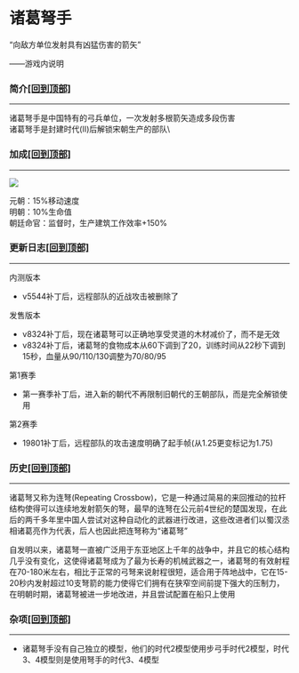 # 诸葛弩手

“向敌方单位发射具有凶猛伤害的箭矢”

——游戏内说明

### 简介[\[回到顶部\]](broken-reference) <a href="#jia" id="jia"></a>

***

诸葛弩手是中国特有的弓兵单位，一次发射多根箭矢造成多段伤害\
诸葛弩手是封建时代(II)后解锁宋朝生产的部队\


### 加成[\[回到顶部\]](broken-reference) <a href="#sp" id="sp"></a>

***

![](https://seicing-1257171891.cos.ap-nanjing.myqcloud.com/3fatcatpool/aoe4/civicon/chi.png)

元朝：15%移动速度\
明朝：10%生命值\
朝廷命官：监督时，生产建筑工作效率+150%

### 更新日志[\[回到顶部\]](broken-reference) <a href="#change" id="change"></a>

***

内测版本

* v5544补丁后，远程部队的近战攻击被删除了

发售版本

* v8324补丁后，现在诸葛弩可以正确地享受灵道的木材减价了，而不是无效
* v8324补丁后，诸葛弩的食物成本从60下调到了20，训练时间从22秒下调到15秒，血量从90/110/130调整为70/80/95

第1赛季

* 第一赛季补丁后，进入新的朝代不再限制旧朝代的王朝部队，而是完全解锁使用

第2赛季

* 19801补丁后，远程部队的攻击速度明确了起手帧(从1.25更变标记为1.75)

### 历史[\[回到顶部\]](broken-reference) <a href="#relk" id="relk"></a>

***

诸葛弩又称为连弩(Repeating Crossbow)，它是一种通过简易的来回推动的拉杆结构使得可以连续地发射箭矢的弩，最早的连弩在公元前4世纪的楚国发现，在此后的两千多年里中国人尝试对这种自动化的武器进行改进，这些改进者们以蜀汉丞相诸葛亮作为代表，后人也因此把连弩称为“诸葛弩”

自发明以来，诸葛弩一直被广泛用于东亚地区上千年的战争中，并且它的核心结构几乎没有变化，这使得诸葛弩成为了最为长寿的机械武器之一，诸葛弩的有效射程在70-180米左右，相比于正常的弓弩来说射程很短，适合用于阵地战中，它在15-20秒内发射超过10支弩箭的能力使得它们拥有在狭窄空间前提下强大的压制力，在明朝时期，诸葛弩被进一步地改进，并且尝试配置在船只上使用

### 杂项[\[回到顶部\]](broken-reference) <a href="#oth" id="oth"></a>

***

* 诸葛弩手没有自己独立的模型，他们的时代2模型使用步弓手时代2模型，时代3、4模型则是使用弩手的时代3、4模型
